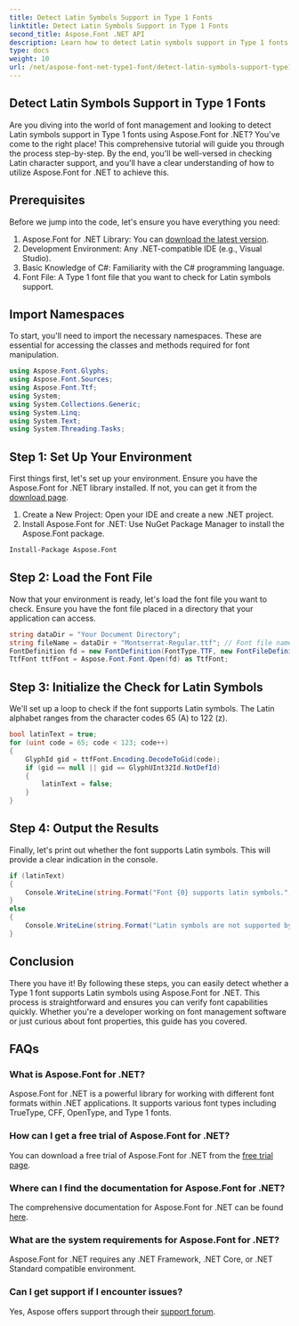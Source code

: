 ```yaml
---
title: Detect Latin Symbols Support in Type 1 Fonts
linktitle: Detect Latin Symbols Support in Type 1 Fonts
second_title: Aspose.Font .NET API
description: Learn how to detect Latin symbols support in Type 1 fonts using Aspose.Font for .NET. Follow our step-by-step guide for a quick and efficient solution.
type: docs
weight: 10
url: /net/aspose-font-net-type1-font/detect-latin-symbols-support-type1-fonts/
---
```

## Detect Latin Symbols Support in Type 1 Fonts
Are you diving into the world of font management and looking to detect Latin symbols support in Type 1 fonts using Aspose.Font for .NET? You've come to the right place! This comprehensive tutorial will guide you through the process step-by-step. By the end, you'll be well-versed in checking Latin character support, and you'll have a clear understanding of how to utilize Aspose.Font for .NET to achieve this.
## Prerequisites
Before we jump into the code, let's ensure you have everything you need:
1. Aspose.Font for .NET Library: You can [download the latest version](https://releases.aspose.com/font/net/).
2. Development Environment: Any .NET-compatible IDE (e.g., Visual Studio).
3. Basic Knowledge of C#: Familiarity with the C# programming language.
4. Font File: A Type 1 font file that you want to check for Latin symbols support.
## Import Namespaces
To start, you'll need to import the necessary namespaces. These are essential for accessing the classes and methods required for font manipulation.
```csharp
using Aspose.Font.Glyphs;
using Aspose.Font.Sources;
using Aspose.Font.Ttf;
using System;
using System.Collections.Generic;
using System.Linq;
using System.Text;
using System.Threading.Tasks;
```
## Step 1: Set Up Your Environment
First things first, let's set up your environment. Ensure you have the Aspose.Font for .NET library installed. If not, you can get it from the [download page](https://releases.aspose.com/font/net/).
1. Create a New Project: Open your IDE and create a new .NET project.
2. Install Aspose.Font for .NET: Use NuGet Package Manager to install the Aspose.Font package.
```bash
Install-Package Aspose.Font
```
## Step 2: Load the Font File
Now that your environment is ready, let's load the font file you want to check. Ensure you have the font file placed in a directory that your application can access.
```csharp
string dataDir = "Your Document Directory";
string fileName = dataDir + "Montserrat-Regular.ttf"; // Font file name with full path
FontDefinition fd = new FontDefinition(FontType.TTF, new FontFileDefinition("ttf", new FileSystemStreamSource(fileName)));
TtfFont ttfFont = Aspose.Font.Font.Open(fd) as TtfFont;
```
## Step 3: Initialize the Check for Latin Symbols
We'll set up a loop to check if the font supports Latin symbols. The Latin alphabet ranges from the character codes 65 (A) to 122 (z).
```csharp
bool latinText = true;
for (uint code = 65; code < 123; code++)
{
    GlyphId gid = ttfFont.Encoding.DecodeToGid(code);
    if (gid == null || gid == GlyphUInt32Id.NotDefId)
    {
        latinText = false;
    }
}
```
## Step 4: Output the Results
Finally, let's print out whether the font supports Latin symbols. This will provide a clear indication in the console.
```csharp
if (latinText)
{
    Console.WriteLine(string.Format("Font {0} supports latin symbols.", ttfFont.FontName));
}
else
{
    Console.WriteLine(string.Format("Latin symbols are not supported by font {0}.", ttfFont.FontName));
}
```
## Conclusion
There you have it! By following these steps, you can easily detect whether a Type 1 font supports Latin symbols using Aspose.Font for .NET. This process is straightforward and ensures you can verify font capabilities quickly. Whether you're a developer working on font management software or just curious about font properties, this guide has you covered.
## FAQs
###  What is Aspose.Font for .NET?
Aspose.Font for .NET is a powerful library for working with different font formats within .NET applications. It supports various font types including TrueType, CFF, OpenType, and Type 1 fonts.
### How can I get a free trial of Aspose.Font for .NET?
You can download a free trial of Aspose.Font for .NET from the [free trial page](https://releases.aspose.com/).
### Where can I find the documentation for Aspose.Font for .NET?
The comprehensive documentation for Aspose.Font for .NET can be found [here](https://reference.aspose.com/font/net/).
### What are the system requirements for Aspose.Font for .NET?
Aspose.Font for .NET requires any .NET Framework, .NET Core, or .NET Standard compatible environment.
### Can I get support if I encounter issues?
Yes, Aspose offers support through their [support forum](https://forum.aspose.com/c/font/41).
